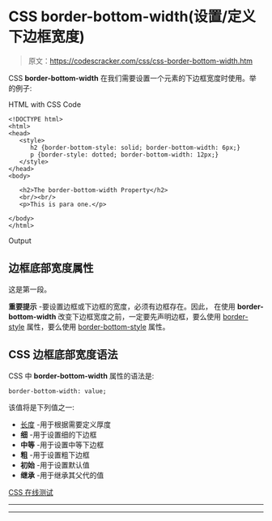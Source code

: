 # CSS border-bottom-width(设置/定义下边框宽度)

> 原文：<https://codescracker.com/css/css-border-bottom-width.htm>

CSS **border-bottom-width** 在我们需要设置一个元素的下边框宽度时使用。举 的例子:

HTML with CSS Code

```
<!DOCTYPE html>
<html>
<head>
   <style>
      h2 {border-bottom-style: solid; border-bottom-width: 6px;}
      p {border-style: dotted; border-bottom-width: 12px;}
   </style>
</head>
<body>

   <h2>The border-bottom-width Property</h2>
   <br/><br/>
   <p>This is para one.</p>

</body>
</html>
```

Output

## 边框底部宽度属性

这是第一段。

**重要提示** -要设置边框或下边框的宽度，必须有边框存在。因此， 在使用 **border-bottom-width** 改变下边框宽度之前，一定要先声明边框，要么使用 [border-style](/css/css-border-style.htm) 属性，要么使用 [border-bottom-style](/css/css-border-bottom-style.htm) 属性。

## CSS 边框底部宽度语法

CSS 中 **border-bottom-width** 属性的语法是:

```
border-bottom-width: value;
```

该值将是下列值之一:

*   [长度](/css/css-length-units.htm) -用于根据需要定义厚度
*   **细** -用于设置细的下边框
*   **中等** -用于设置中等下边框
*   **粗** -用于设置粗下边框
*   **初始** -用于设置默认值
*   **继承** -用于继承其父代的值

[CSS 在线测试](/exam/showtest.php?subid=5)

* * *

* * *